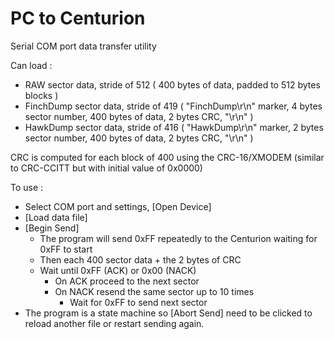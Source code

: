 # PC to Centurion

Serial COM port data transfer utility

Can load :
- RAW sector data, stride of 512 ( 400 bytes of data, padded to 512 bytes blocks )
- FinchDump sector data, stride of 419 ( "FinchDump\r\n" marker, 4 bytes sector number, 400 bytes of data, 2 bytes CRC, "\r\n" )
- HawkDump sector data, stride of 416 ( "HawkDump\r\n" marker, 2 bytes sector number, 400 bytes of data, 2 bytes CRC, "\r\n" )

CRC is computed for each block of 400 using the CRC-16/XMODEM (similar to CRC-CCITT but with initial value of 0x0000)

To use :
- Select COM port and settings, [Open Device]
- [Load data file]
- [Begin Send]
  - The program will send 0xFF repeatedly to the Centurion waiting for 0xFF to start
  - Then each 400 sector data + the 2 bytes of CRC
  - Wait until 0xFF (ACK) or 0x00 (NACK)
    - On ACK proceed to the next sector
    - On NACK resend the same sector up to 10 times
      - Wait for 0xFF to send next sector
- The program is a state machine so [Abort Send] need to be clicked to reload another file or restart sending again.


